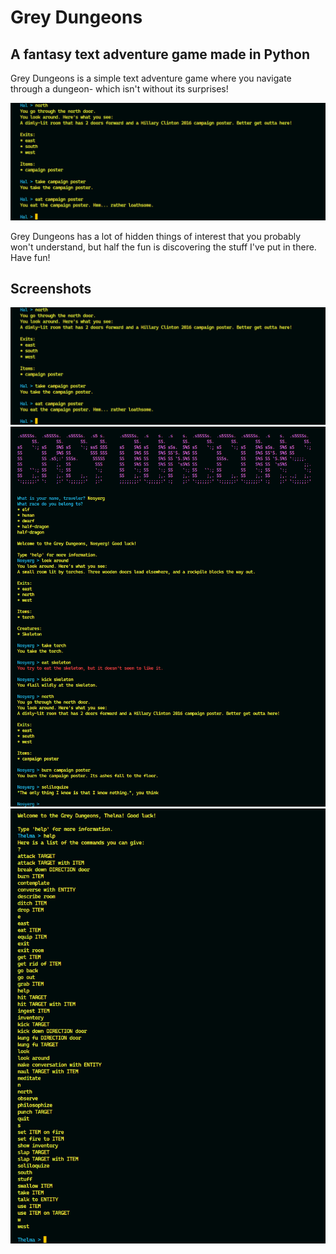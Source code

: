 # Grey Dungeons
## A fantasy text adventure game made in Python

Grey Dungeons is a simple text adventure game where you navigate through a dungeon- which isn't without its surprises!

![Screenshot 1](./images/img1.jpg)

Grey Dungeons has a lot of hidden things of interest that you probably won't understand, but half the fun is discovering the stuff I've put in there. Have fun!

## Screenshots

![Screenshot 1](./images/img1.jpg)
![Screenshot 2](./images/img2.png)
![Screenshot 3](./images/img3.png)
